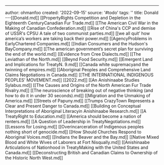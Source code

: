 ---
author: ohmanfoo
created: '2022-09-15'
source: '#todo'
tags: ''
title: Donald
---[[Donald.md]]
[[PropertyRights Competition and Depletion in the Eighteenth CenturyCanadian Fur Trade.md]]
[[The American Civil War in the Making of Canadian Confederation.md]]
[[Rise of China's CCP and demise of USSR's CPSU A tale of two communist parties.md]]
[[we all quit’ how america’s workers are taking back their power.md]]
[[AgencyProblems in EarlyChartered Companies.md]]
[[Indian Consumers and the Hudson's BayCompany.md]]
[[The american government’s secret plan for surviving the end of the world.md]]
[[Evidence from Cree Dialects.md]]
[[The Leviathan of the North.md]]
[[Beynd Food Security.md]]
[[Emergent Land and Implications for TreatyN. 9.md]]
[[Canada white supremacyand the twinning of empires.md]]
[[Aboriginal Peoples and Comprehensive Land Claims Negotiations in Canada.md]]
[[THE INTERNATIONAL INDIGENOUS PEOPLES’ MOVEMENT.md]]
[[2022.md]]
[[An Anishinaabe Studies Sylabus.md]]
[[The Causes and Origins of the North American Fur Trade Rivalry.md]]
[[The neuroscience of breaking out of negative thinking (and how to do it in under 30 seconds).md]]
[[Migration and the Unmaking of America.md]]
[[Streets of Papuny.md]]
[[Trumps CrazyTown Represents a Clear and Present Danger to Canada.md]]
[[Building on Conceptual Interpretations of Aboriginal Literacyin Anishinaabe Research.md]]
[[A TreatyRight to Education.md]]
[[America should become a nation of renters.md]]
[[A Question of Leadership in TreatyNegotiations.md]]
[[Lessons for Losing.md]]
[[Overincarceration of Indigenous peoples nothing short of genocide.md]]
[[How Should Churches Respond to Aboriginal Voices.md]]
[[Indians the Beaver and the Bay.md]]
[[Native Mixed Blood and White Wives of Laborers at Fort Nisqually.md]]
[[Anishinaabe Articulations of Nationhood in TreatyMaking with the United States and Canada.md]]
[[Deconstructing British and Canadian Claims to Ownership of the Historic North West.md]]
